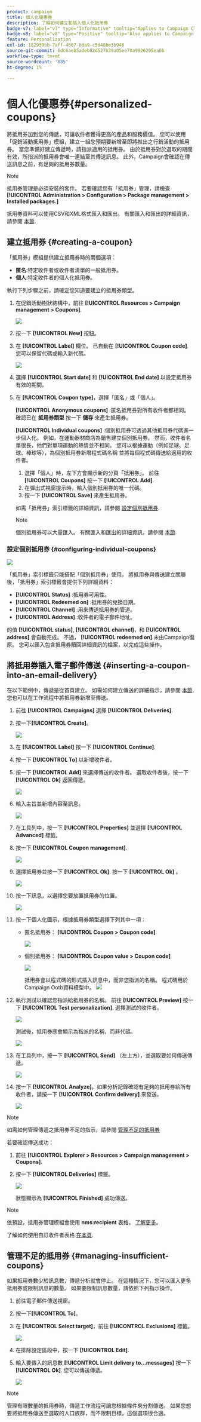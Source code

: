 ```yaml
---
product: campaign
title: 個人化優惠券
description: 了解如何建立和插入個人化抵用券
badge-v7: label="v7" type="Informative" tooltip="Applies to Campaign Classic v7"
badge-v8: label="v8" type="Positive" tooltip="Also applies to Campaign v8"
feature: Personalization
exl-id: 182939bb-7aff-4667-bda9-c5d48be3b946
source-git-commit: 6dc6aeb5adeb82d527b39a05ee70a9926205ea0b
workflow-type: tm+mt
source-wordcount: '885'
ht-degree: 1%

---
```


# 個人化優惠券{#personalized-coupons}



將抵用券加到您的傳遞，可讓收件者獲得更高的產品和服務價值。 您可以使用「促銷活動抵用券」模組，建立一組您預期要新增至即將推出之行銷活動的抵用券。 當您準備好建立傳遞時，請指派適用的抵用券。 由於抵用券對於選取的期間有效，所指派的抵用券會唯一連結至其傳送訊息。 此外，Campaign會確認在傳送訊息之前，有足夠的抵用券數量。

>[!NOTE]
>
>抵用券管理是必須安裝的套件。 若要確認您有「抵用券」管理，請檢查 **[!UICONTROL Administration > Configuration > Package management > Installed packages.]**
>
>抵用券資料可以使用CSV和XML格式匯入和匯出。 有關匯入和匯出的詳細資訊，請參閱 [本節](../../platform/using/get-started-data-import-export.md).

## 建立抵用券 {#creating-a-coupon}

「抵用券」模組提供建立抵用券時的兩個選項：

* **匿名**:特定收件者或收件者清單的一般抵用券。
* **個人**:特定收件者的個人化抵用券。

執行下列步驟之前，請確定您知道要建立的抵用券類型。

1. 在促銷活動樹狀結構中，前往 **[!UICONTROL Resources > Campaign management > Coupons]**.

   ![](assets/deliv_coup_01.png)

1. 按一下 **[!UICONTROL New]** 按鈕。
1. 在 **[!UICONTROL Label]** 欄位。 已自動在 **[!UICONTROL Coupon code]**. 您可以保留代碼或輸入新代碼。

   ![](assets/deliv_coup_02.png)

1. 選擇 **[!UICONTROL Start date]** 和 **[!UICONTROL End date]** 以設定抵用券有效的期間。
1. 在 **[!UICONTROL Coupon type]**，選擇「匿名」或「個人」。

   **[!UICONTROL Anonymous coupons]** :匿名抵用券對所有收件者都相同。 確認已在 **抵用券類型** 按一下 **儲存** 來產生抵用券。

   **[!UICONTROL Individual coupons]** :個別抵用券可透過其他抵用券代碼進一步個人化。 例如，在運動器材商店為銷售建立個別抵用券。 然而，收件者名單很長，他們對單項運動的熱情並不相同。 您可以根據運動（例如足球、足球、棒球等），為個別抵用券新增程式碼名稱 並將每個程式碼傳送給適用的收件者。

   1. 選擇「個人」時，左下方會顯示新的分頁「抵用券」。 前往 **[!UICONTROL Coupons]** 按一下 **[!UICONTROL Add]**.
   1. 在彈出式視窗提示時，輸入個別抵用券的唯一代碼。
   1. 按一下 **[!UICONTROL Save]** 來產生抵用券。

   如需「抵用券」索引標籤的詳細資訊，請參閱 [設定個別抵用券](#configuring-individual-coupons).

   >[!NOTE]
   >
   >個別抵用券可以大量匯入。 有關匯入和匯出的詳細資訊，請參閱 [本節](../../platform/using/get-started-data-import-export.md).

### 設定個別抵用券 {#configuring-individual-coupons}

![](assets/deliv_coup_03.png)

「抵用券」索引標籤只能搭配「個別抵用券」使用。 將抵用券與傳送建立關聯後，「抵用券」索引標籤會提供下列詳細資料：

* **[!UICONTROL Status]** :抵用券可用性。
* **[!UICONTROL Redeemed on]** :抵用券的兌換日期。
* **[!UICONTROL Channel]** :用來傳送抵用券的管道。
* **[!UICONTROL Address]** :收件者的電子郵件地址。

的值 **[!UICONTROL status]**, **[!UICONTROL channel]**，和 **[!UICONTROL address]** 會自動完成。 不過， **[!UICONTROL redeemed on]** 未由Campaign復原。 您可以匯入包含抵用券贖回詳細資訊的檔案，以完成這些操作。

## 將抵用券插入電子郵件傳送 {#inserting-a-coupon-into-an-email-delivery}

在以下範例中，傳遞是從首頁建立。 如需如何建立傳送的詳細指示，請參閱 [本節](about-email-channel.md). 您也可以在工作流程中將抵用券新增至傳送。

1. 前往 **[!UICONTROL Campaigns]** 選擇 **[!UICONTROL Deliveries]**.
1. 按一下&#x200B;**[!UICONTROL Create]**。

   ![](assets/deliv_coup_04.png)

1. 在 **[!UICONTROL Label]** 按一下 **[!UICONTROL Continue]**.
1. 按一下 **[!UICONTROL To]** 以新增收件者。
1. 按一下 **[!UICONTROL Add]** 來選擇傳送的收件者。 選取收件者後，按一下 **[!UICONTROL Ok]** 返回傳遞。

   ![](assets/deliv_coup_05.png)

1. 輸入主旨並新增內容至訊息。

   ![](assets/deliv_coup_06.png)

1. 在工具列中，按一下 **[!UICONTROL Properties]** 並選擇 **[!UICONTROL Advanced]** 標籤。
1. 按一下 **[!UICONTROL Coupon management]**.

   ![](assets/deliv_coup_07.png)

1. 選擇抵用券並按一下 **[!UICONTROL Ok]**. 按一下 **[!UICONTROL Ok]** 。

   ![](assets/deliv_coup_08.png)

1. 按一下訊息，以選擇您要放置抵用券的位置。

   ![](assets/deliv_coup_09.png)

1. 按一下個人化圖示，根據抵用券類型選擇下列其中一項：

   * 匿名抵用券： **[!UICONTROL Coupon > Coupon code]**

      ![](assets/deliv_coup_10.png)

   * 個別抵用券： **[!UICONTROL Coupon value > Coupon code]**

      ![](assets/deliv_coup_11.png)

      抵用券會以程式碼的形式插入訊息中，而非您指派的名稱。 程式碼用於Campaign Ootb資料模型中。
   ![](assets/deliv_coup_12.png)

1. 執行測試以確認您指派給抵用券的名稱。 前往 **[!UICONTROL Preview]** 按一下 **[!UICONTROL Test personalization]**. 選擇測試的收件者。

   ![](assets/deliv_coup_13.png)

   測試後，抵用券應會顯示為指派的名稱，而非代碼。

   ![](assets/deliv_coup_14.png)

1. 在工具列中，按一下 **[!UICONTROL Send]** （左上方），並選取要如何傳送傳遞。

   ![](assets/deliv_coup_15.png)

1. 按一下 **[!UICONTROL Analyze]**。如果分析記錄確認有足夠的抵用券給所有收件者，請按一下 **[!UICONTROL Confirm delivery]** 來發送。

   ![](assets/deliv_coup_16.png)

>[!NOTE]
>
>如需如何管理傳遞之抵用券不足的指示，請參閱 [管理不足的抵用券](#managing-insufficient-coupons)

若要確認傳送成功：

1. 前往 **[!UICONTROL Explorer > Resources > Campaign management > Coupons]**.
1. 按一下 **[!UICONTROL Deliveries]** 標籤。

   ![](assets/deliv_coup_17.png)

   狀態顯示為 **[!UICONTROL Finished]** 成功傳送。

>[!NOTE]
>
>依預設，抵用券管理模組會使用 **nms:recipient** 表格。 [了解更多](../../configuration/using/about-data-model.md#default-recipient-table)。
>
>了解如何使用自訂收件者表格 [在本頁](../../configuration/using/about-custom-recipient-table.md).

## 管理不足的抵用券 {#managing-insufficient-coupons}

如果抵用券數少於訊息數，傳遞分析就會停止。 在這種情況下，您可以匯入更多抵用券或限制訊息的數量。 如果要限制訊息數量，請依照下列指示操作。

1. 前往電子郵件傳送視窗。
1. 按一下&#x200B;**[!UICONTROL To]**。
1. 在 **[!UICONTROL Select target]**，前往 **[!UICONTROL Exclusions]** 標籤。

   ![](assets/deliv_coup_18.png)

1. 在排除設定區段中，按一下 **[!UICONTROL Edit]**.
1. 輸入要傳入的訊息數 **[!UICONTROL Limit delivery to...messages]** 按一下 **[!UICONTROL Ok]**. 您可以傳送傳遞。

   ![](assets/deliv_coup_19.png)

>[!NOTE]
>
>管理有限數量的抵用券時，傳遞工作流程可讓您根據條件來分割傳送。 如果您想要將抵用券傳送至選取的人口族群，而不限制目標，這個選項很合適。
